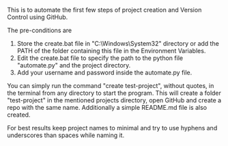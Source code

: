 This is to automate the first few steps of project creation and Version Control using GitHub.

The pre-conditions are
1. Store the create.bat file in "C:\Windows\System32\" directory or add the PATH of the folder containing this file in the Environment Variables.
2. Edit the create.bat file to specify the path to the python file "automate.py" and the project directory.
3. Add your username and password inside the automate.py file.

You can simply run the command "create test-project", without quotes, in the terminal from any directory to start the program. This will create a folder "test-project" in the mentioned projects directory, open GitHub and create a repo with the same name.
Additionally a simple README.md file is also created.

For best results keep project names to minimal and try to use hyphens and underscores than spaces while naming it.
